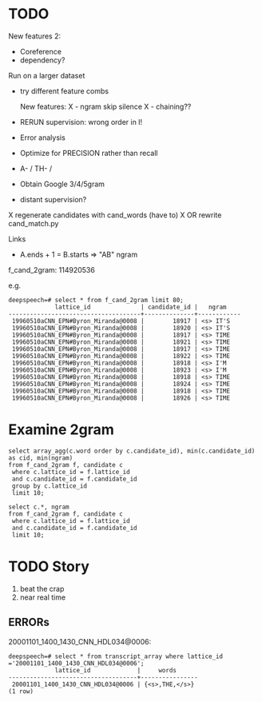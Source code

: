TODO
====

New features 2:
- Coreference
- dependency?

Run on a larger dataset
- try different feature combs

    New features:
X   - ngram skip silence
X   - chaining??

- RERUN supervision: wrong order in I!
- Error analysis
- Optimize for PRECISION rather than recall
- A- / TH- / 

- Obtain Google 3/4/5gram

- distant supervision?

X regenerate candidates with cand_words (have to)
X OR rewrite cand_match.py

Links

- A.ends + 1 = B.starts  => "AB" ngram


f_cand_2gram: 114920536

e.g.

    deepspeech=# select * from f_cand_2gram limit 80;
                 lattice_id              | candidate_id |   ngram
    -------------------------------------+--------------+------------
     19960510aCNN_EPN#Byron_Miranda@0008 |        18917 | <s> IT'S
     19960510aCNN_EPN#Byron_Miranda@0008 |        18920 | <s> IT'S
     19960510aCNN_EPN#Byron_Miranda@0008 |        18917 | <s> TIME
     19960510aCNN_EPN#Byron_Miranda@0008 |        18921 | <s> TIME
     19960510aCNN_EPN#Byron_Miranda@0008 |        18917 | <s> TIME
     19960510aCNN_EPN#Byron_Miranda@0008 |        18922 | <s> TIME
     19960510aCNN_EPN#Byron_Miranda@0008 |        18918 | <s> I'M
     19960510aCNN_EPN#Byron_Miranda@0008 |        18923 | <s> I'M
     19960510aCNN_EPN#Byron_Miranda@0008 |        18918 | <s> TIME
     19960510aCNN_EPN#Byron_Miranda@0008 |        18924 | <s> TIME
     19960510aCNN_EPN#Byron_Miranda@0008 |        18918 | <s> TIME
     19960510aCNN_EPN#Byron_Miranda@0008 |        18926 | <s> TIME


# Examine 2gram 
    select array_agg(c.word order by c.candidate_id), min(c.candidate_id) as cid, min(ngram)
    from f_cand_2gram f, candidate c
     where c.lattice_id = f.lattice_id 
     and c.candidate_id = f.candidate_id
     group by c.lattice_id
     limit 10;

    select c.*, ngram
    from f_cand_2gram f, candidate c
     where c.lattice_id = f.lattice_id 
     and c.candidate_id = f.candidate_id
     limit 10;

# TODO Story

1. beat the crap
2. near real time


## ERRORs

20001101_1400_1430_CNN_HDL034@0006: 

    deepspeech=# select * from transcript_array where lattice_id ='20001101_1400_1430_CNN_HDL034@0006';
                 lattice_id             |     words
    ------------------------------------+----------------
     20001101_1400_1430_CNN_HDL034@0006 | {<s>,THE,</s>}
    (1 row)